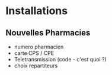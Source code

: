 # Installations

## Nouvelles Pharmacies

- numero pharmacien
- carte CPS / CPE 
- Teletransmission (code - c'est quoi ?)
- choix repartiteurs 
